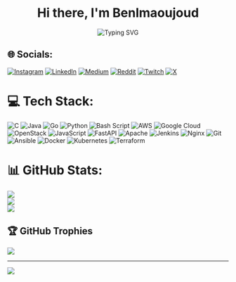 <h1 align="center">Hi there,  I'm Benlmaoujoud</h1>

<div align="center">
  <img src="https://readme-typing-svg.herokuapp.com?font=Fira+Code&pause=1000&color=F7F7F7&center=true&vCenter=true&width=435&lines=Cloud+Security+Engineer;Bug+Hunter;GO+Developer" alt="Typing SVG" />
</div>

## 🌐 Socials:
[![Instagram](https://img.shields.io/badge/Instagram-%23E4405F.svg?logo=Instagram&logoColor=white)](https://instagram.com/benlmaoujoud1) [![LinkedIn](https://img.shields.io/badge/LinkedIn-%230077B5.svg?logo=linkedin&logoColor=white)](https://linkedin.com/in/benlmaoujoud) [![Medium](https://img.shields.io/badge/Medium-12100E?logo=medium&logoColor=white)](https://medium.com/@benlmaoujoud) [![Reddit](https://img.shields.io/badge/Reddit-%23FF4500.svg?logo=Reddit&logoColor=white)](https://reddit.com/user/benlmaoujoud) [![Twitch](https://img.shields.io/badge/Twitch-%239146FF.svg?logo=Twitch&logoColor=white)](https://twitch.tv/benlmaoujoud) [![X](https://img.shields.io/badge/X-black.svg?logo=X&logoColor=white)](https://x.com/benlmaoujoud) 

# 💻 Tech Stack:
![C](https://img.shields.io/badge/c-%2300599C.svg?style=for-the-badge&logo=c&logoColor=white) ![Java](https://img.shields.io/badge/java-%23ED8B00.svg?style=for-the-badge&logo=openjdk&logoColor=white) ![Go](https://img.shields.io/badge/go-%2300ADD8.svg?style=for-the-badge&logo=go&logoColor=white) ![Python](https://img.shields.io/badge/python-3670A0?style=for-the-badge&logo=python&logoColor=ffdd54) ![Bash Script](https://img.shields.io/badge/bash_script-%23121011.svg?style=for-the-badge&logo=gnu-bash&logoColor=white) ![AWS](https://img.shields.io/badge/AWS-%23FF9900.svg?style=for-the-badge&logo=amazon-aws&logoColor=white) ![Google Cloud](https://img.shields.io/badge/GoogleCloud-%234285F4.svg?style=for-the-badge&logo=google-cloud&logoColor=white) ![OpenStack](https://img.shields.io/badge/Openstack-%23f01742.svg?style=for-the-badge&logo=openstack&logoColor=white) ![JavaScript](https://img.shields.io/badge/javascript-%23323330.svg?style=for-the-badge&logo=javascript&logoColor=%23F7DF1E) ![FastAPI](https://img.shields.io/badge/FastAPI-005571?style=for-the-badge&logo=fastapi) ![Apache](https://img.shields.io/badge/apache-%23D42029.svg?style=for-the-badge&logo=apache&logoColor=white) ![Jenkins](https://img.shields.io/badge/jenkins-%232C5263.svg?style=for-the-badge&logo=jenkins&logoColor=white) ![Nginx](https://img.shields.io/badge/nginx-%23009639.svg?style=for-the-badge&logo=nginx&logoColor=white)  ![Git](https://img.shields.io/badge/git-%23F05033.svg?style=for-the-badge&logo=git&logoColor=white)  ![Ansible](https://img.shields.io/badge/ansible-%231A1918.svg?style=for-the-badge&logo=ansible&logoColor=white) ![Docker](https://img.shields.io/badge/docker-%230db7ed.svg?style=for-the-badge&logo=docker&logoColor=white) ![Kubernetes](https://img.shields.io/badge/kubernetes-%23326ce5.svg?style=for-the-badge&logo=kubernetes&logoColor=white) ![Terraform](https://img.shields.io/badge/terraform-%235835CC.svg?style=for-the-badge&logo=terraform&logoColor=white)
# 📊 GitHub Stats:
![](https://github-readme-stats.vercel.app/api?username=benlmaoujoud01&theme=blueberry&hide_border=false&include_all_commits=false&count_private=false)<br/>
![](https://nirzak-streak-stats.vercel.app/?user=benlmaoujoud01&theme=blueberry&hide_border=false)<br/>
![](https://github-readme-stats.vercel.app/api/top-langs/?username=benlmaoujoud01&theme=blueberry&hide_border=false&include_all_commits=false&count_private=false&layout=compact)

## 🏆 GitHub Trophies
![](https://github-profile-trophy.vercel.app/?username=benlmaoujoud01&theme=radical&no-frame=false&no-bg=true&margin-w=4)

---
[![](https://visitcount.itsvg.in/api?id=benlmaoujoud01&icon=0&color=5)](https://visitcount.itsvg.in)

<!-- Proudly created with GPRM ( https://gprm.itsvg.in ) -->
